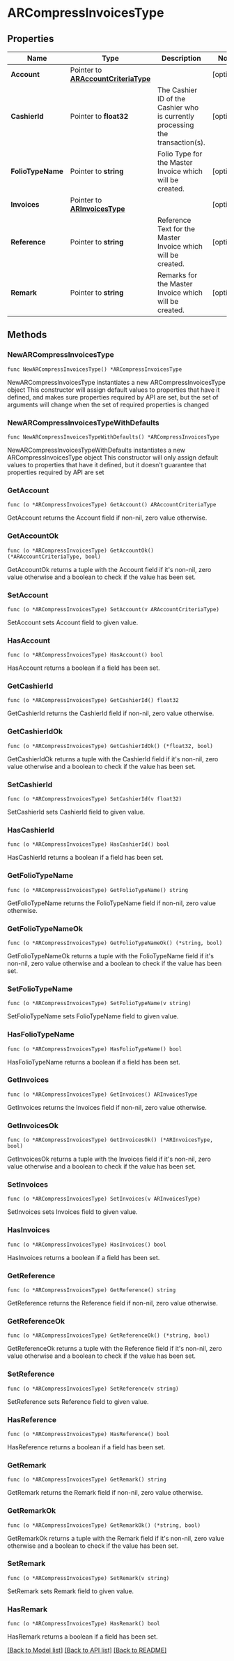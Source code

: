 # ARCompressInvoicesType

## Properties

Name | Type | Description | Notes
------------ | ------------- | ------------- | -------------
**Account** | Pointer to [**ARAccountCriteriaType**](ARAccountCriteriaType.md) |  | [optional] 
**CashierId** | Pointer to **float32** | The Cashier ID of the Cashier who is currently processing the transaction(s). | [optional] 
**FolioTypeName** | Pointer to **string** | Folio Type for the Master Invoice which will be created. | [optional] 
**Invoices** | Pointer to [**ARInvoicesType**](ARInvoicesType.md) |  | [optional] 
**Reference** | Pointer to **string** | Reference Text for the Master Invoice which will be created. | [optional] 
**Remark** | Pointer to **string** | Remarks for the Master Invoice which will be created. | [optional] 

## Methods

### NewARCompressInvoicesType

`func NewARCompressInvoicesType() *ARCompressInvoicesType`

NewARCompressInvoicesType instantiates a new ARCompressInvoicesType object
This constructor will assign default values to properties that have it defined,
and makes sure properties required by API are set, but the set of arguments
will change when the set of required properties is changed

### NewARCompressInvoicesTypeWithDefaults

`func NewARCompressInvoicesTypeWithDefaults() *ARCompressInvoicesType`

NewARCompressInvoicesTypeWithDefaults instantiates a new ARCompressInvoicesType object
This constructor will only assign default values to properties that have it defined,
but it doesn't guarantee that properties required by API are set

### GetAccount

`func (o *ARCompressInvoicesType) GetAccount() ARAccountCriteriaType`

GetAccount returns the Account field if non-nil, zero value otherwise.

### GetAccountOk

`func (o *ARCompressInvoicesType) GetAccountOk() (*ARAccountCriteriaType, bool)`

GetAccountOk returns a tuple with the Account field if it's non-nil, zero value otherwise
and a boolean to check if the value has been set.

### SetAccount

`func (o *ARCompressInvoicesType) SetAccount(v ARAccountCriteriaType)`

SetAccount sets Account field to given value.

### HasAccount

`func (o *ARCompressInvoicesType) HasAccount() bool`

HasAccount returns a boolean if a field has been set.

### GetCashierId

`func (o *ARCompressInvoicesType) GetCashierId() float32`

GetCashierId returns the CashierId field if non-nil, zero value otherwise.

### GetCashierIdOk

`func (o *ARCompressInvoicesType) GetCashierIdOk() (*float32, bool)`

GetCashierIdOk returns a tuple with the CashierId field if it's non-nil, zero value otherwise
and a boolean to check if the value has been set.

### SetCashierId

`func (o *ARCompressInvoicesType) SetCashierId(v float32)`

SetCashierId sets CashierId field to given value.

### HasCashierId

`func (o *ARCompressInvoicesType) HasCashierId() bool`

HasCashierId returns a boolean if a field has been set.

### GetFolioTypeName

`func (o *ARCompressInvoicesType) GetFolioTypeName() string`

GetFolioTypeName returns the FolioTypeName field if non-nil, zero value otherwise.

### GetFolioTypeNameOk

`func (o *ARCompressInvoicesType) GetFolioTypeNameOk() (*string, bool)`

GetFolioTypeNameOk returns a tuple with the FolioTypeName field if it's non-nil, zero value otherwise
and a boolean to check if the value has been set.

### SetFolioTypeName

`func (o *ARCompressInvoicesType) SetFolioTypeName(v string)`

SetFolioTypeName sets FolioTypeName field to given value.

### HasFolioTypeName

`func (o *ARCompressInvoicesType) HasFolioTypeName() bool`

HasFolioTypeName returns a boolean if a field has been set.

### GetInvoices

`func (o *ARCompressInvoicesType) GetInvoices() ARInvoicesType`

GetInvoices returns the Invoices field if non-nil, zero value otherwise.

### GetInvoicesOk

`func (o *ARCompressInvoicesType) GetInvoicesOk() (*ARInvoicesType, bool)`

GetInvoicesOk returns a tuple with the Invoices field if it's non-nil, zero value otherwise
and a boolean to check if the value has been set.

### SetInvoices

`func (o *ARCompressInvoicesType) SetInvoices(v ARInvoicesType)`

SetInvoices sets Invoices field to given value.

### HasInvoices

`func (o *ARCompressInvoicesType) HasInvoices() bool`

HasInvoices returns a boolean if a field has been set.

### GetReference

`func (o *ARCompressInvoicesType) GetReference() string`

GetReference returns the Reference field if non-nil, zero value otherwise.

### GetReferenceOk

`func (o *ARCompressInvoicesType) GetReferenceOk() (*string, bool)`

GetReferenceOk returns a tuple with the Reference field if it's non-nil, zero value otherwise
and a boolean to check if the value has been set.

### SetReference

`func (o *ARCompressInvoicesType) SetReference(v string)`

SetReference sets Reference field to given value.

### HasReference

`func (o *ARCompressInvoicesType) HasReference() bool`

HasReference returns a boolean if a field has been set.

### GetRemark

`func (o *ARCompressInvoicesType) GetRemark() string`

GetRemark returns the Remark field if non-nil, zero value otherwise.

### GetRemarkOk

`func (o *ARCompressInvoicesType) GetRemarkOk() (*string, bool)`

GetRemarkOk returns a tuple with the Remark field if it's non-nil, zero value otherwise
and a boolean to check if the value has been set.

### SetRemark

`func (o *ARCompressInvoicesType) SetRemark(v string)`

SetRemark sets Remark field to given value.

### HasRemark

`func (o *ARCompressInvoicesType) HasRemark() bool`

HasRemark returns a boolean if a field has been set.


[[Back to Model list]](../README.md#documentation-for-models) [[Back to API list]](../README.md#documentation-for-api-endpoints) [[Back to README]](../README.md)


